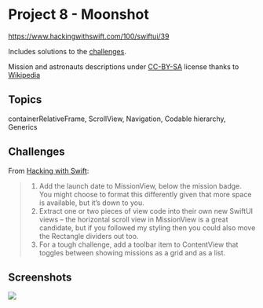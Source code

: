 # Project 8 - Moonshot

https://www.hackingwithswift.com/100/swiftui/39

Includes solutions to the [challenges](https://www.hackingwithswift.com/books/ios-swiftui/moonshot-wrap-up).

Mission and astronauts descriptions under [CC-BY-SA](https://creativecommons.org/licenses/by-sa/3.0) license thanks to [Wikipedia](https://www.wikipedia.org/)

## Topics

containerRelativeFrame, ScrollView, Navigation, Codable hierarchy, Generics

## Challenges

From [Hacking with Swift](https://www.hackingwithswift.com/books/ios-swiftui/moonshot-wrap-up):
>1.  Add the launch date to MissionView, below the mission badge. You might choose to format this differently given that more space is available, but it’s down to you.
>2.  Extract one or two pieces of view code into their own new SwiftUI views – the horizontal scroll view in MissionView is a great candidate, but if you followed my styling then you could also move the Rectangle dividers out too.
>3.  For a tough challenge, add a toolbar item to ContentView that toggles between showing missions as a grid and as a list.

## Screenshots

<img src="https://github.com/bashubb/100-days-of-swiftUI/blob/main/10-Project8/Moonshot.gif">
